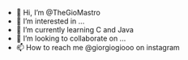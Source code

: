 - 👋 Hi, I’m @TheGioMastro
- 👀 I’m interested in ...
- 🌱 I’m currently learning C and Java
- 💞️ I’m looking to collaborate on ...
- 📫 How to reach me @giorgiogiooo on instagram

<!---
TheGioMastro/TheGioMastro is a ✨ special ✨ repository because its `README.md` (this file) appears on your GitHub profile.
You can click the Preview link to take a look at your changes.
--->
